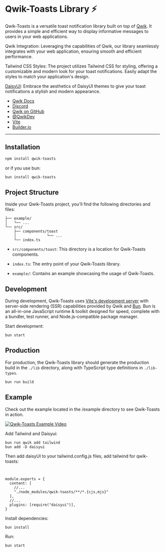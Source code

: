 # Qwik-Toasts Library ⚡️

Qwik-Toasts is a versatile toast notification library built on top of [Qwik](https://qwik.builder.io/). It provides a simple and efficient way to display informative messages to users in your web applications.

Qwik Integration: Leveraging the capabilities of Qwik, our library seamlessly integrates with your web application, ensuring smooth and efficient performance.

Tailwind CSS Styles: The project utilizes Tailwind CSS for styling, offering a customizable and modern look for your toast notifications. Easily adapt the styles to match your application's design.

[DaisyUI](https://daisyui.com/): Embrace the aesthetics of DaisyUI themes to give your toast notifications a stylish and modern appearance.

- [Qwik Docs](https://qwik.builder.io/)
- [Discord](https://qwik.builder.io/chat)
- [Qwik on GitHub](https://github.com/BuilderIO/qwik)
- [@QwikDev](https://twitter.com/QwikDev)
- [Vite](https://vitejs.dev/)
- [Builder.io](https://www.builder.io/)

---

## Installation

```bash
npm install qwik-toasts
```
or if you use bun:
```bash
bun install qwik-toasts
```

## Project Structure

Inside your Qwik-Toasts project, you'll find the following directories and files:

```
├── example/
│   └── ...
└── src/
    ├── components/toast
    │              └── ...
    └── index.ts
```

- `src/components/toast`: This directory is a location for Qwik-Toasts components.

- `index.ts`: The entry point of your Qwik-Toasts library.

- `example/`: Contains an example showcasing the usage of Qwik-Toasts.


## Development

During development, Qwik-Toasts uses [Vite's development server](https://vitejs.dev/) with server-side rendering (SSR) capabilities provided by Qwik and [Bun](https://bun.sh/). Bun is an all-in-one JavaScript runtime & toolkit designed for speed, complete with a bundler, test runner, and Node.js-compatible package manager.

Start development:
```bash
bun start
```

## Production

For production, the Qwik-Toasts library should generate the production build in the `./lib` directory, along with TypeScript type definitions in `./lib-types`.

```bash
bun run build
```

## Example 
Check out the example located in the /example directory to see Qwik-Toasts in action. 

[![Qwik-Toasts Example Video](https://img.youtube.com/vi/dj83Sr_KtJ4/0.jpg)](https://www.youtube.com/watch?v=dj83Sr_KtJ4)


Add Tailwind and Daisyui:
```
bun run qwik add tailwind
bun add -D daisyui
```
Then add daisyUI to your tailwind.config.js files, add tailwind for qwik-toasts:
```

 
module.exports = {
  content: [
    //...
    "./node_modules/qwik-toasts/**/*.{cjs,mjs}"
  ],
  //...
  plugins: [require("daisyui")],
}
```
Install dependencies:
```
bun install
```
Run:
```bash
bun start
```